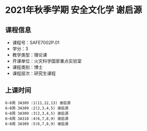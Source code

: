 # 2021年秋季学期 安全文化学 谢启源






## 课程信息

- 课程号：SAFE7002P.01
- 学分：3
- 教学类型：理论课
- 开课单位：火灾科学国家重点实验室
- 课程类别：博士
- 课程层次：研究生课程

## 上课时间

```
6~8周 3A309 :1(11,12,13) 谢启源
6~8周 3A309 :2(2,3,4,5) 谢启源
6~8周 3A309 :3(2,3,4,5) 谢启源
6~8周 3A310 :4(6,7,8,9) 谢启源
6~8周 3A309 :5(6,7,8,9) 谢启源
```

